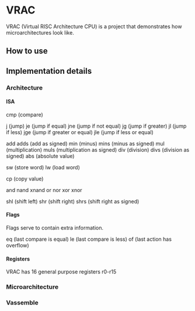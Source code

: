 # VRAC
VRAC (Virtual RISC Architecture CPU) is a project that demonstrates how microarchitectures look like.

## How to use

## Implementation details

### Architecture

#### ISA

cmp (compare)

j (jump)
je (jump if equal)
jne (jump if not equal)
jg (jump if greater)
jl (jump if less)
jge (jump if greater or equal)
jle (jump if less or equal)

add
adds (add as signed)
min (minus)
mins (minus as signed)
mul (multiplication)
muls (multiplication as signed)
div (division)
divs (division as signed)
abs (absolute value)

sw (store word)
lw (load word)

cp (copy value)

and
nand
xnand
or
nor
xor
xnor

shl (shift left)
shr (shift right)
shrs (shift right as signed)

#### Flags

Flags serve to contain extra information.

eq (last compare is equal)
le (last compare is less)
of (last action has overflow)

#### Registers

VRAC has 16 general purpose registers r0-r15

### Microarchitecture

### Vassemble
